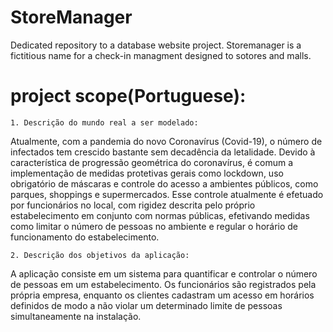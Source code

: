 # StoreManager
Dedicated repository to a database website project. Storemanager is a fictitious name for a check-in managment designed to sotores and malls.
# project scope(Portuguese):

	1. Descrição do mundo real a ser modelado:
Atualmente, com a pandemia do novo Coronavírus (Covid-19), o número de
infectados tem crescido bastante sem decadência da letalidade. Devido à característica de
progressão geométrica do coronavírus, é comum a implementação de medidas protetivas
gerais como lockdown, uso obrigatório de máscaras e controle do acesso a ambientes
públicos, como parques, shoppings e supermercados.
Esse controle atualmente é efetuado por funcionários no local, com rigidez descrita
pelo próprio estabelecimento em conjunto com normas públicas, efetivando medidas como
limitar o número de pessoas no ambiente e regular o horário de funcionamento do
estabelecimento.

	2. Descrição dos objetivos da aplicação:
A aplicação consiste em um sistema para quantificar e controlar o número de
pessoas em um estabelecimento. Os funcionários são registrados pela própria empresa,
enquanto os clientes cadastram um acesso em horários definidos de modo a não violar um
determinado limite de pessoas simultaneamente na instalação.
